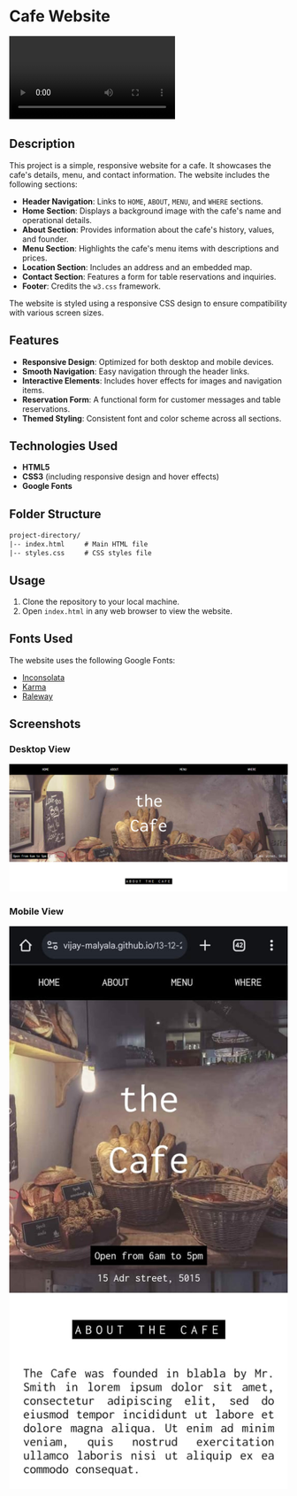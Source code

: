 # Cafe Website


<video controls>
  <source src="assets/the_cafe_static_page.mp4" type="video/mp4">
  Your browser does not support the video tag.
</video>

## Description
This project is a simple, responsive website for a cafe. It showcases the cafe's details, menu, and contact information. The website includes the following sections:

- **Header Navigation**: Links to `HOME`, `ABOUT`, `MENU`, and `WHERE` sections.
- **Home Section**: Displays a background image with the cafe's name and operational details.
- **About Section**: Provides information about the cafe's history, values, and founder.
- **Menu Section**: Highlights the cafe's menu items with descriptions and prices.
- **Location Section**: Includes an address and an embedded map.
- **Contact Section**: Features a form for table reservations and inquiries.
- **Footer**: Credits the `w3.css` framework.

The website is styled using a responsive CSS design to ensure compatibility with various screen sizes.

## Features
- **Responsive Design**: Optimized for both desktop and mobile devices.
- **Smooth Navigation**: Easy navigation through the header links.
- **Interactive Elements**: Includes hover effects for images and navigation items.
- **Reservation Form**: A functional form for customer messages and table reservations.
- **Themed Styling**: Consistent font and color scheme across all sections.

## Technologies Used
- **HTML5**
- **CSS3** (including responsive design and hover effects)
- **Google Fonts**

## Folder Structure
```
project-directory/
|-- index.html     # Main HTML file
|-- styles.css     # CSS styles file
```

## Usage
1. Clone the repository to your local machine.
2. Open `index.html` in any web browser to view the website.

## Fonts Used
The website uses the following Google Fonts:
- [Inconsolata](https://fonts.google.com/specimen/Inconsolata)
- [Karma](https://fonts.google.com/specimen/Karma)
- [Raleway](https://fonts.google.com/specimen/Raleway)

## Screenshots
### Desktop View
![Desktop Screenshot](assets/page.png)

### Mobile View
![Mobile Screenshot](assets/mobile_view.jpeg)

